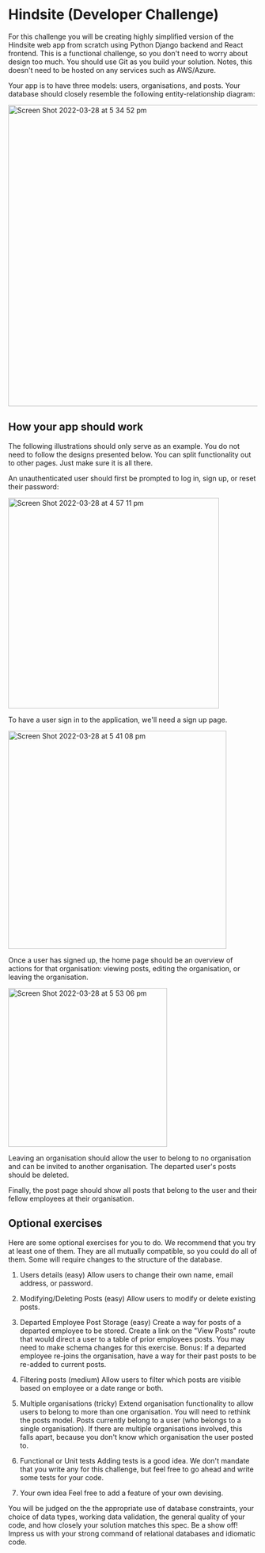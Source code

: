 # Hindsite (Developer Challenge)

For this challenge you will be creating highly simplified version of the Hindsite web app from scratch using Python Django backend and React frontend. This is a functional challenge, so you don't need to worry about design too much. You should use Git as you build your solution. Notes, this doesn't need to be hosted on any services such as AWS/Azure.

Your app is to have three models: users, organisations, and posts. Your database should closely resemble the following entity-relationship diagram:

<img width="609" alt="Screen Shot 2022-03-28 at 5 34 52 pm" src="https://user-images.githubusercontent.com/23489664/160348800-9dc08ba4-def9-46e1-9526-24858b850b59.png">


## How your app should work
The following illustrations should only serve as an example. You do not need to follow the designs presented below. You can split functionality out to other pages. Just make sure it is all there.

An unauthenticated user should first be prompted to log in, sign up, or reset their password:

<img width="426" alt="Screen Shot 2022-03-28 at 4 57 11 pm" src="https://user-images.githubusercontent.com/23489664/160342860-2d3a0d5c-4985-4de9-b593-e7e67373303b.png">


To have a user sign in to the application, we'll need a sign up page.

<img width="441" alt="Screen Shot 2022-03-28 at 5 41 08 pm" src="https://user-images.githubusercontent.com/23489664/160349839-c3ebb2e4-2cf7-4f20-b04f-e46c5cfa5e9c.png">


Once a user has signed up, the home page should be an overview of actions for that organisation: viewing posts, editing the organisation, or leaving the organisation.

<img width="321" alt="Screen Shot 2022-03-28 at 5 53 06 pm" src="https://user-images.githubusercontent.com/23489664/160351865-d49950f0-cff8-43aa-9c2b-c5ab4cc6e1e4.png">


Leaving an organisation should allow the user to belong to no organisation and can be invited to another organisation. The departed user's posts should be deleted.

Finally, the post page should show all posts that belong to the user and their fellow employees at their organisation.


## Optional exercises

Here are some optional exercises for you to do. We recommend that you try at least one of them. They are all mutually compatible, so you could do all of them. Some will require changes to the structure of the database.

1. Users details (easy)
Allow users to change their own name, email address, or password.

2. Modifying/Deleting Posts (easy)
Allow users to modify or delete existing posts.

3. Departed Employee Post Storage (easy)
Create a way for posts of a departed employee to be stored. Create a link on the "View Posts" route that would direct a user to a table of prior employees posts. You may need to make schema changes for this exercise. Bonus: If a departed employee re-joins the organisation, have a way for their past posts to be re-added to current posts.

4. Filtering posts (medium)
Allow users to filter which posts are visible based on employee or a date range or both.

5. Multiple organisations (tricky)
Extend organisation functionality to allow users to belong to more than one organisation. You will need to rethink the posts model. Posts currently belong to a user (who belongs to a single organisation). If there are multiple organisations involved, this falls apart, because you don't know which organisation the user posted to.

6. Functional or Unit tests
Adding tests is a good idea. We don't mandate that you write any for this challenge, but feel free to go ahead and write some tests for your code.

7. Your own idea
Feel free to add a feature of your own devising.

You will be judged on the the appropriate use of database constraints, your choice of data types, working data validation, the general quality of your code, and how closely your solution matches this spec. Be a show off! Impress us with your strong command of relational databases and idiomatic code.
